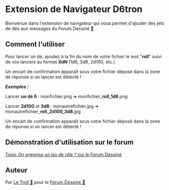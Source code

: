 # Extension de Navigateur D6tron

Bienvenue dans l'extension de navigateur qui vous permet d'ajouter des jets de dés aux messages du Forum Dessiné 🎲

## Comment l'utiliser 

Pour lancer un dé, ajoutez à la fin du nom de votre fichier le mot "**roll**" suivi de vos lancers au format **XdN** (1d6, 3d8, 2d100, etc.)

Un encart de confirmation apparaît sous votre fichier déposé dans la zone de réponse si un lancer est détecté !


**_Exemples :_**

Lancer **un dé 6** :            monfichier.png      ➔  monfichier_**roll_1d6**.png

Lancer **2d100** et **3d8** :   monautrefichier.jpg ➔  monautrefichier_**roll_2d100_3d8**.jpg

Un encart de confirmation apparaît sous votre fichier déposé dans la zone de réponse si un lancer est détecté !

## Démonstration d'utilisation sur le forum

[Topic _On organise un jeu de rôle ?_ sur le Forum Dessiné](https://www.forum-dessine.fr/forum/3330/on-organise-un-jeu-de-role#post_12)

## Auteur

Par [Le Troll 🍄](https://www.forum-dessine.fr/auteurs/le-troll) pour le [Forum Dessiné 🍋](https://www.forum-dessine.fr/)
